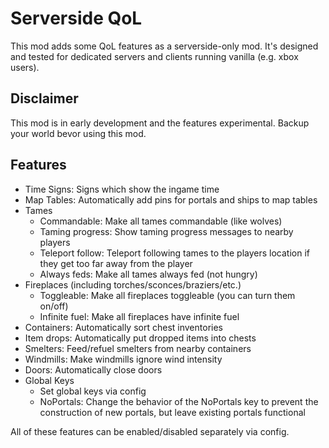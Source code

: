 # Serverside QoL
This mod adds some QoL features as a serverside-only mod. It's designed and tested for dedicated servers and clients running vanilla (e.g. xbox users).

## Disclaimer
This mod is in early development and the features experimental. Backup your world bevor using this mod.

## Features
- Time Signs: Signs which show the ingame time
- Map Tables: Automatically add pins for portals and ships to map tables
- Tames
    - Commandable: Make all tames commandable (like wolves)
    - Taming progress: Show taming progress messages to nearby players
    - Teleport follow: Teleport following tames to the players location if they get too far away from the player
    - Always feds: Make all tames always fed (not hungry)
- Fireplaces (including torches/sconces/braziers/etc.)
    - Toggleable: Make all fireplaces toggleable (you can turn them on/off)
    - Infinite fuel: Make all fireplaces have infinite fuel
- Containers: Automatically sort chest inventories
- Item drops: Automatically put dropped items into chests
- Smelters: Feed/refuel smelters from nearby containers
- Windmills: Make windmills ignore wind intensity
- Doors: Automatically close doors
- Global Keys
    - Set global keys via config
    - NoPortals: Change the behavior of the NoPortals key to prevent the construction of new portals, but leave existing portals functional

All of these features can be enabled/disabled separately via config.